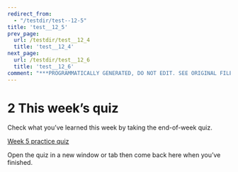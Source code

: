 ```yaml
---
redirect_from:
  - "/testdir/test--12-5"
title: 'test__12_5'
prev_page:
  url: /testdir/test__12_4
  title: 'test__12_4'
next_page:
  url: /testdir/test__12_6
  title: 'test__12_6'
comment: "***PROGRAMMATICALLY GENERATED, DO NOT EDIT. SEE ORIGINAL FILES IN /content***"
---
```

# 2 This week’s quiz


Check what you’ve learned this week by taking the end-of-week quiz.

[Week 5 practice quiz](https://www.open.edu/openlearn/ocw/mod/quiz/view.php?id=78781)

Open the quiz in a new window or tab then come back here when you’ve finished.

